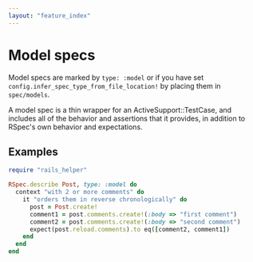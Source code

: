 ```yaml
---
layout: "feature_index"
---
```


# Model specs

Model specs are marked by `type: :model` or if you have set
`config.infer_spec_type_from_file_location!` by placing them in `spec/models`.

A model spec is a thin wrapper for an ActiveSupport::TestCase, and includes all
of the behavior and assertions that it provides, in addition to RSpec's own
behavior and expectations.

## Examples

```ruby
require "rails_helper"

RSpec.describe Post, type: :model do
  context "with 2 or more comments" do
    it "orders them in reverse chronologically" do
      post = Post.create!
      comment1 = post.comments.create!(:body => "first comment")
      comment2 = post.comments.create!(:body => "second comment")
      expect(post.reload.comments).to eq([comment2, comment1])
    end
  end
end
```
